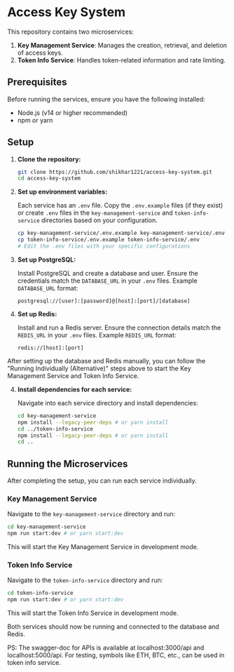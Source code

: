 # Access Key System

This repository contains two microservices:

1.  **Key Management Service**: Manages the creation, retrieval, and deletion of access keys.
2.  **Token Info Service**: Handles token-related information and rate limiting.

## Prerequisites

Before running the services, ensure you have the following installed:

*   Node.js (v14 or higher recommended)
*   npm or yarn

## Setup

1.  **Clone the repository:**

    ```bash
    git clone https://github.com/shikhar1221/access-key-system.git
    cd access-key-system
    ```

2.  **Set up environment variables:**

    Each service has an `.env` file. Copy the `.env.example` files (if they exist) or create `.env` files in the `key-management-service` and `token-info-service` directories based on your configuration.

    ```bash
    cp key-management-service/.env.example key-management-service/.env
    cp token-info-service/.env.example token-info-service/.env
    # Edit the .env files with your specific configurations
    ```

3.  **Set up PostgreSQL:**

    Install PostgreSQL and create a database and user. Ensure the credentials match the `DATABASE_URL` in your `.env` files. Example `DATABASE_URL` format:

    ```
    postgresql://[user]:[password]@[host]:[port]/[database]
    ```

4.  **Set up Redis:**

    Install and run a Redis server. Ensure the connection details match the `REDIS_URL` in your `.env` files. Example `REDIS_URL` format:

    ```
    redis://[host]:[port]
    ```

After setting up the database and Redis manually, you can follow the "Running Individually (Alternative)" steps above to start the Key Management Service and Token Info Service.

4.  **Install dependencies for each service:**

    Navigate into each service directory and install dependencies:

    ```bash
    cd key-management-service
    npm install --legacy-peer-deps # or yarn install
    cd ../token-info-service
    npm install --legacy-peer-deps # or yarn install
    cd ..
    ```

## Running the Microservices

After completing the setup, you can run each service individually.

### Key Management Service

Navigate to the `key-management-service` directory and run:

```bash
cd key-management-service
npm run start:dev # or yarn start:dev
```

This will start the Key Management Service in development mode.

### Token Info Service

Navigate to the `token-info-service` directory and run:

```bash
cd token-info-service
npm run start:dev # or yarn start:dev
```

This will start the Token Info Service in development mode.

Both services should now be running and connected to the database and Redis.

PS: The swagger-doc for APIs is available at localhost:3000/api and localhost:5000/api. For testing, symbols like ETH, BTC, etc., can be used in token info service.
